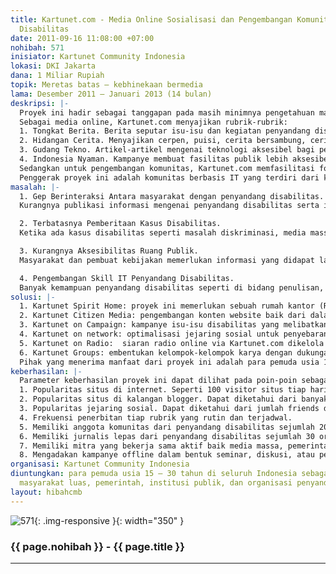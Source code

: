 ```yaml
---
title: Kartunet.com - Media Online Sosialisasi dan Pengembangan Komunitas Pemuda dengan
  Disabilitas
date: 2011-09-16 11:08:00 +07:00
nohibah: 571
inisiator: Kartunet Community Indonesia
lokasi: DKI Jakarta
dana: 1 Miliar Rupiah
topik: Meretas batas – kebhinekaan bermedia
lama: Desember 2011 – Januari 2013 (14 bulan)
deskripsi: |-
  Proyek ini hadir sebagai tanggapan pada masih minimnya pengetahuan masyarakat terhadap penyandang disabilitas (cacat) yang kemudian berdampak pada diskriminasi hak-hak mereka. Kartunet.com memiliki dua fungsi utama yakni sebagai media online yang mensosialisasikan isu-isu disabilitas kepada masyarakat, serta pengembangan minat dan bakat penyandang disabilitas.
  Sebagai media online, Kartunet.com menyajikan rubrik-rubrik:
  1. Tongkat Berita. Berita seputar isu-isu dan kegiatan penyandang disabilitas, artikel seputer kisah inspiratif para penyandang disabilitas, dan opini publik terkait isu disabilitas.
  2. Hidangan Cerita. Menyajikan cerpen, puisi, cerita bersambung, cerita lucu, dan jenis sastra lain sebagai hiburan dan alternatif penyuara isu disabilitas.
  3. Gudang Tekno. Artikel-artikel mengenai teknologi aksesibel bagi penyandang disabilitas, komparasi pemanfaatan teknologi bagi penyandang disabilitas di dalam dan luar Indonesia, serta ulasan mengenai teknologi masa depan untuk mendukung aktivitas penyandang disabilitas.
  4. Indonesia Nyaman. Kampanye membuat fasilitas publik lebih aksesibel bagi penyandang disabilitas.
  Sedangkan untuk pengembangan komunitas, Kartunet.com memfasilitasi forum-forum baik online atau offline sebagai media diskusi dan belajar dalam bidang penulisan, seni, teknologi, dan ekonomi mandiri.
  Penggerak proyek ini adalah komunitas berbasis IT yang terdiri dari kaum muda tunanetra. Oleh karena itu, realisasi hasil dari proyek ini akan lebih efisien karena pelaksana adalah para pemuda yang penuh semangat, inovatif serta sangat memahami isu yang diperjuangkan.
masalah: |-
  1. Gep Berinteraksi Antara masyarakat dengan penyandang disabilitas.
  Kurangnya publikasi informasi mengenai penyandang disabilitas serta isu-isu yang terkait mengakibatkan masyarakat canggung ketika berhadapan dengan penyandang disabilitas. Dengan informasi yang baik, masyarakat akan menerima dan memperlakukan penyandang disabilitas sebagai bagian dari keberagaman.

  2. Terbatasnya Pemberitaan Kasus Disabilitas.
  Ketika ada kasus disabilitas seperti masalah diskriminasi, media massa terkadang hanya memberitakannya selintas lalu. Diperlukan media yang menaruh perhatian pada isu disabilitas yang mewartakan secara mendalam, sehingga ikut menadvokasi isu tersebut.

  3. Kurangnya Aksesibilitas Ruang Publik.
  Masyarakat dan pembuat kebijakan memerlukan informasi yang didapat langsung dari penyandang disabilitas. Diperlukan media yang mampu menjembatani aspirasi mereka tentang aksesibilitas yang dibutuhkan.

  4. Pengembangan Skill IT Penyandang Disabilitas.
  Banyak kemampuan penyandang disabilitas seperti di bidang penulisan, seni, dan wirausaha yang belum tereksplorasi optimal. Kehadiran IT diyakini mampu meningkatkan kualitas SDM untuk dapat berperan aktif dalam masyarakat. Maka, diperlukan media pengembangan kemampuan tersebut baik online ataupun offline.
solusi: |-
  1. Kartunet Spirit Home: proyek ini memerlukan sebuah rumah kantor (Rukan) sebagai tempat menjalankan berbagai aktivitas seperti pengolahan berita, pemeliharaan sistem, tempat bagi publik yang ingin lebih mengenal disabilitas dan aksesibilitas, serta pengembangan komunitas.
  2. Kartunet Citizen Media: pengembangan konten website baik dari dalam organisasi maupun dari masyarakat umum. Dari manapun dan siapapun dapat ikut mengisi rubrik-rubrik dalam Kartunet.com berupa liputan kegiatan penyandang disabilitas, menyajikan cerita yang menghibur dan sebaginya.
  3. Kartunet on Campaign: kampanye isu-isu disabilitas yang melibatkan masyarakat seperti mengadakan lomba blogging, penyusunan buku inspiratif, seminar, kunjungan ke kampus/sekolah, dll.
  4. Kartunet on network: optimalisasi jejaring sosial untuk penyebaran tautan ke artikel-artikel di Kartunet.com dan pencerdasan public secara interaktif. contoh kuliah tweet di twitter dengan topik berbeda tiap hari.
  5. Kartunet on Radio:  siaran radio online via Kartunet.com dikelola langsung oleh penyandang disabilitas.
  6. Kartunet Groups: embentukan kelompok-kelompok karya dengan dukungan IT. Seperti kelompok menulis, musik, atau entrepreneurship.
  Pihak yang menerima manfaat dari proyek ini adalah para pemuda usia 15 – 30 tahun di seluruh Indonesia sebagai inti kampanye, masyarakat luas, pemerintah, institusi publik, dan organisasi penyandang disabilitas.
keberhasilan: |-
  Parameter keberhasilan proyek ini dapat dilihat pada poin-poin sebagai berikut:
  1. Popularitas situs di internet. Seperti 100 visitor situs tiap hari, target pagerank google minimal 5, ranking Alexa masuk 1.000.000 besar, dan peningkatan traffic yang dilihat dari google analitic.
  2. Popularitas situs di kalangan blogger. Dapat diketahui dari banyaknya jumlah blog/situs yang mengulas dan memberikan backlinks ke situs kartunet.com
  3. Popularitas jejaring sosial. Dapat diketahui dari jumlah friends dan fans Facebook minimal 3000 dan followers twitter sejumlah 1000 accounts.
  4. Frekuensi penerbitan tiap rubrik yang rutin dan terjadwal.
  5. Memiliki anggota komunitas dari penyandang disabilitas sejumlah 200 orang dengan kemampuan untuk mengakses IT dan skill lainnya.
  6. Memiliki jurnalis lepas dari penyandang disabilitas sejumlah 30 orang yang tersebar di 10 kota di Indonesia.
  7. Memiliki mitra yang bekerja sama aktif baik media massa, pemerintah, atau LSM.
  8. Mengadakan kampanye offline dalam bentuk seminar, diskusi, atau pelatihan.
organisasi: Kartunet Community Indonesia
diuntungkan: para pemuda usia 15 – 30 tahun di seluruh Indonesia sebagai inti kampanye,
  masyarakat luas, pemerintah, institusi publik, dan organisasi penyandang disabilitas
layout: hibahcmb
---
```


![571](/static/img/hibahcmb/571.png){: .img-responsive }{: width="350" }

### {{ page.nohibah }} - {{ page.title }}

---
